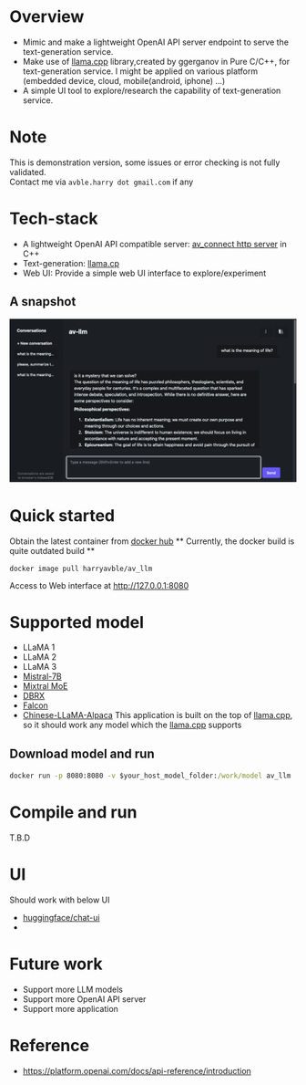 # Overview
* Mimic and make a lightweight OpenAI API server endpoint to serve the text-generation service.
* Make use of [llama.cpp](https://github.com/ggerganov/llama.cpp.git) library,created by ggerganov in Pure C/C++, for text-generation service. I might be applied on various platform (embedded device, cloud, mobile(android, iphone) ...)
* A simple UI tool to explore/research the capability of text-generation service.

# Note
This is demonstration version, some issues or error checking is not fully validated.
<br>
Contact me via `avble.harry dot gmail.com` if any

# Tech-stack
* A lightweight OpenAI API compatible server: [av_connect http server](https://github.com/avble/av_connect.git) in C++
* Text-generation: [llama.cp](https://github.com/ggerganov/llama.cpp.git)
* Web UI: Provide a simple web UI interface to explore/experiment

## A snapshot
![demo-1](https://github.com/avble/av_llm/blob/main/image/demo_4.png?raw=true)

# Quick started
Obtain the latest container from [docker hub](https://hub.docker.com/)
** Currently, the docker build is quite outdated build ** 
``` shell
docker image pull harryavble/av_llm
```

Access to Web interface at http://127.0.0.1:8080


# Supported model
* LLaMA 1
* LLaMA 2
* LLaMA 3
* [Mistral-7B](https://huggingface.co/mistralai/Mistral-7B-v0.1)
* [Mixtral MoE](https://huggingface.co/models?search=mistral-ai/Mixtral)
* [DBRX](https://huggingface.co/databricks/dbrx-instruct)
* [Falcon](https://huggingface.co/models?search=tiiuae/falcon)
* [Chinese-LLaMA-Alpaca](https://github.com/ymcui/Chinese-LLaMA-Alpaca)
This application is built on the top of [llama.cpp](https://github.com/ggerganov/llama.cpp), so it should work any model which the [llama.cpp](https://github.com/ggerganov/llama.cpp) supports 

## Download model and run
``` cmd
docker run -p 8080:8080 -v $your_host_model_folder:/work/model av_llm ./av_llm -m /work/model/$your_model_file

```

# Compile and run
T.B.D

# UI
Should work with below UI
* [huggingface/chat-ui](https://github.com/huggingface/chat-ui)
* 

# Future work
* Support more LLM models
* Support more OpenAI API server
* Support more application 


# Reference
* https://platform.openai.com/docs/api-reference/introduction
